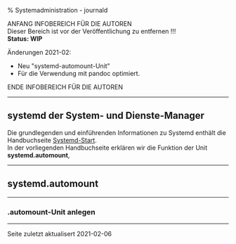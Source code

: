 % Systemadministration - journald

ANFANG   INFOBEREICH FÜR DIE AUTOREN  
Dieser Bereich ist vor der Veröffentlichung zu entfernen !!!  
**Status: WIP**

Änderungen 2021-02:

+ Neu "systemd-automount-Unit"
+ Für die Verwendung mit pandoc optimiert.

ENDE   INFOBEREICH FÜR DIE AUTOREN

---

## systemd der System- und Dienste-Manager

Die grundlegenden und einführenden Informationen zu Systemd enthält die Handbuchseite [Systemd-Start](./systemd-start_de.htm).  
In der vorliegenden Handbuchseite erklären wir die Funktion der Unit **systemd.automount**, 

---

## systemd.automount

---

### .automount-Unit anlegen


---

<div id="rev">Seite zuletzt aktualisert 2021-02-06</div>
